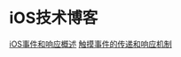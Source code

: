 # iOS技术博客


[iOS事件和响应概述](https://github.com/suochenhe/iOS/issues/1#issue-431293080) 
[触摸事件的传递和响应机制](https://github.com/suochenhe/iOS/issues/2#issue-431851440)


